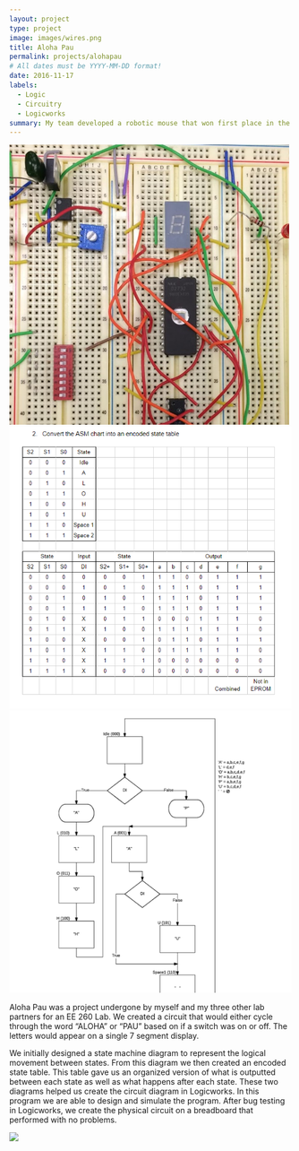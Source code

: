 ```yaml
---
layout: project
type: project
image: images/wires.png
title: Aloha Pau
permalink: projects/alohapau
# All dates must be YYYY-MM-DD format!
date: 2016-11-17
labels:
  - Logic
  - Circuitry
  - Logicworks
summary: My team developed a robotic mouse that won first place in the 2015 UH Micromouse competition.
---
```


<div class="ui small rounded images">
  <img class="ui image" src="../images/wires.png">
  <img class="ui image" src="../images/table.png">
  <img class="ui image" src="../images/chart.png">
</div>

Aloha Pau was a project undergone by myself and my three other lab partners for an EE 260 Lab. We created a circuit that would either cycle through the word “ALOHA” or “PAU” based on if a switch was on or off. The letters would appear on a single 7 segment display.

We initially designed a state machine diagram to represent the logical movement between states. From this diagram we then created an encoded state table. This table gave us an organized version of what is outputted between each state as well as what happens after each state. These two diagrams helped us create the circuit diagram in Logicworks. In this program we are able to design and simulate the program. After bug testing in Logicworks, we create the physical circuit on a breadboard that performed with no problems.

<img class="ui image" src="{{ site.baseurl }}/images/circuitdiagram.png">



